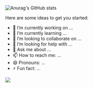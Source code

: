 ![Anurag's GitHub stats](https://github-readme-stats.vercel.app/api?username=chanyoungit)


Here are some ideas to get you started:

- 🔭 I’m currently working on ...
- 🌱 I’m currently learning ...
- 👯 I’m looking to collaborate on ...
- 🤔 I’m looking for help with ...
- 💬 Ask me about ...
- 📫 How to reach me: ...
- 😄 Pronouns: ...
- ⚡ Fun fact: ...


<a href="https://github.com/devxb/gitanimals">
  <img src="https://render.gitanimals.org/farms/chanyoungit"/>
</a>
